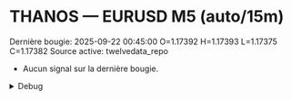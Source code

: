 # THANOS — EURUSD M5 (auto/15m)
Dernière bougie: 2025-09-22 00:45:00  O=1.17392  H=1.17393  L=1.17375  C=1.17382
Source active: twelvedata_repo

- Aucun signal sur la dernière bougie.

<details><summary>Debug</summary>

- TD_API_KEY manquant.

</details>